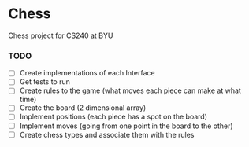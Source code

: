 # Chess
Chess project for CS240 at BYU

### TODO
- [ ] Create implementations of each Interface
- [ ] Get tests to run
- [ ] Create rules to the game (what moves each piece can make at what time)
- [ ] Create the board (2 dimensional array)
- [ ] Implement positions (each piece has a spot on the board)
- [ ] Implement moves (going from one point in the board to the other)
- [ ] Create chess types and associate them with the rules
